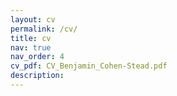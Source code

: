 ```yaml
---
layout: cv
permalink: /cv/
title: cv
nav: true
nav_order: 4
cv_pdf: CV_Benjamin_Cohen-Stead.pdf
description:
---
```

